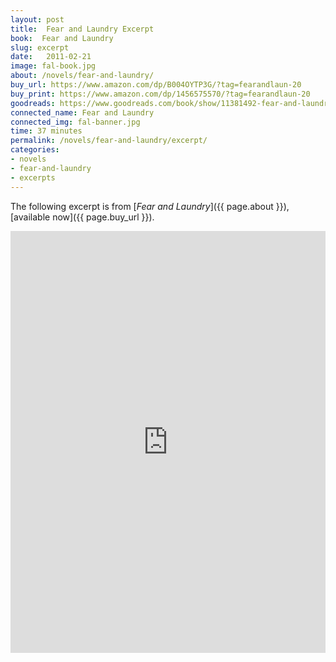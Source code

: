 ```yaml
---
layout: post
title:  Fear and Laundry Excerpt
book:  Fear and Laundry
slug: excerpt
date:   2011-02-21
image: fal-book.jpg
about: /novels/fear-and-laundry/
buy_url: https://www.amazon.com/dp/B004OYTP3G/?tag=fearandlaun-20
buy_print: https://www.amazon.com/dp/1456575570/?tag=fearandlaun-20
goodreads: https://www.goodreads.com/book/show/11381492-fear-and-laundry
connected_name: Fear and Laundry
connected_img: fal-banner.jpg
time: 37 minutes
permalink: /novels/fear-and-laundry/excerpt/
categories: 
- novels
- fear-and-laundry
- excerpts
---
```


The following excerpt is from [*Fear and Laundry*]({{ page.about }}), [available now]({{ page.buy_url }}).

<iframe type="text/html" width="650" height="675" frameborder="0" allowfullscreen style="max-width:100%" src="https://read.amazon.com/kp/card?asin=B004OYTP3G&preview=inline&linkCode=kpe&ref_=cm_sw_r_kb_dp_TfBqFbDZJ6CKW&tag=fearandlaun-20" ></iframe>
